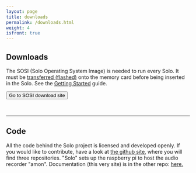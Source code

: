 ```yaml
---
layout: page
title: downloads
permalink: /downloads.html
weight: 4
isfront: true
---
```


## Downloads

The SOSI (Solo Operating System Image) is needed to run every Solo.
It must be [transferred (flashed)](/documentation/flashing.html)
onto the memory card before being inserted in the Solo. See the
[Getting&nbsp;Started](/documentation/getting-started.html) guide.


<form action="http://www.solo-system.org/sosi">
    <input type="submit" value="Go to SOSI download site">
</form>

&nbsp;

<hr>

## Code

All the code behind the Solo project is licensed and developed openly.  If you would like to contribute, have a look at <a href="http://www.github.com/solo-system">the github site</a>, where you will find three repositories.  "Solo" sets up the raspberry pi to host the audio recorder "amon".  Documentation (this very site) is in the other repo: <a href="http://www.github.com/solo-system/solo-system.github.io/"> here.</a>



